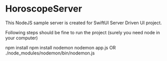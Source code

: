 # HoroscopeServer

This NodeJS sample server is created for SwiftUI Server Driven UI project. 

Following steps should be fine to run the project (surely you need node in your computer)

npm install
npm install nodemon
nodemon app.js OR
./node_modules/nodemon/bin/nodemon.js
